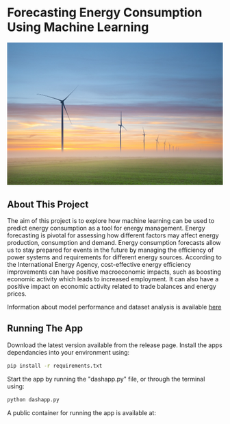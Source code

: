 # Forecasting Energy Consumption Using Machine Learning

<img src="/assets/images/energyimage1.jpg">

## About This Project
The aim of this project is to explore how machine learning can be used to predict energy consumption as a tool for energy management. Energy forecasting is pivotal for assessing how different factors may affect energy production, consumption and demand. Energy consumption forecasts allow us to stay prepared for events in the future by managing the efficiency of power systems and requirements for different energy sources. According to the International Energy Agency, cost-effective energy efficiency improvements can have positive macroeconomic impacts, such as boosting economic activity which leads to increased employment. It can also have a positive impact on economic activity related to trade balances and energy prices.

Information about model performance and dataset analysis is available [here](https://github.com/JulesJ1/Energy_Generation/tree/main/scripts/README.md)

## Running The App
Download the latest version available from the release page. Install the apps dependancies into your environment using:
```bash
pip install -r requirements.txt
```

Start the app by running the "dashapp.py" file, or through the terminal using:
```bash
python dashapp.py
```
A public container for running the app is available at:
